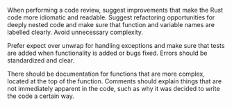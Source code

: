 When performing a code review, suggest improvements that make the Rust code more idiomatic and readable. Suggest refactoring opportunities for deeply nested code and make sure that function and variable names are labelled clearly. Avoid unnecessary complexity.

Prefer expect over unwrap for handling exceptions and make sure that tests are added when functionality is added or bugs fixed. Errors should be standardized and clear.

There should be documentation for functions that are more complex, located at the top of the function. Comments should explain things that are not immediately apparent in the code, such as why it was decided to write the code a certain way.
